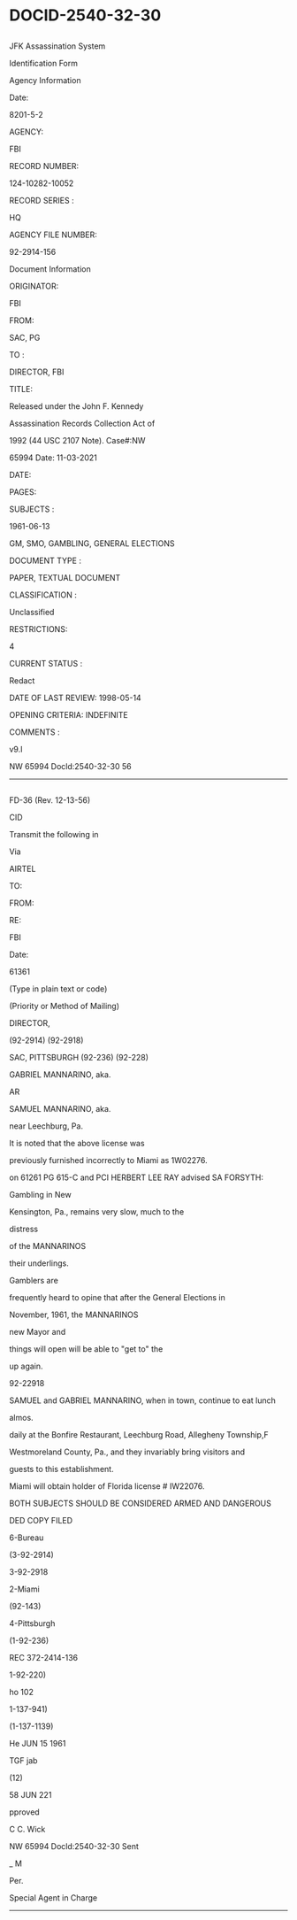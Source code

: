 # DOCID-2540-32-30

##
JFK Assassination System

Identification Form

Agency Information

Date:

8201-5-2

AGENCY:

FBI

RECORD NUMBER:

124-10282-10052

RECORD SERIES :

HQ

AGENCY FILE NUMBER:

92-2914-156

Document Information

ORIGINATOR:

FBI

FROM:

SAC, PG

TO :

DIRECTOR, FBI

TITLE:

Released under the John F. Kennedy

Assassination Records Collection Act of

1992 (44 USC 2107 Note). Case#:NW

65994 Date: 11-03-2021

DATE:

PAGES:

SUBJECTS :

1961-06-13

GM, SMO, GAMBLING, GENERAL ELECTIONS

DOCUMENT TYPE :

PAPER, TEXTUAL DOCUMENT

CLASSIFICATION :

Unclassified

RESTRICTIONS:

4

CURRENT STATUS :

Redact

DATE OF LAST REVIEW: 1998-05-14

OPENING CRITERIA: INDEFINITE

COMMENTS :

v9.I

NW 65994 Docld:2540-32-30
56

---

##
FD-36 (Rev. 12-13-56)

CID

Transmit the following in

Via

AIRTEL

TO:

FROM:

RE:

FBI

Date:

61361

(Type in plain text or code)

(Priority or Method of Mailing)

DIRECTOR,

(92-2914) (92-2918)

SAC, PITTSBURGH (92-236) (92-228)

GABRIEL MANNARINO, aka.

AR

SAMUEL MANNARINO, aka.

near Leechburg, Pa.

It is noted that the above license was

previously furnished incorrectly to Miami as 1W02276.

on 61261 PG 615-C and PCI HERBERT LEE RAY advised SA FORSYTH:

Gambling in New

Kensington, Pa., remains very slow, much to the

distress

of the MANNARINOS

their underlings.

Gamblers are

frequently heard to opine that after the General Elections in

November, 1961, the MANNARINOS

new Mayor and

things will open will be able to "get to" the

up again.

92-22918

SAMUEL and GABRIEL MANNARINO, when in town, continue to eat lunch

almos.

daily at the Bonfire Restaurant, Leechburg Road, Allegheny Township,F

Westmoreland County, Pa., and they invariably bring visitors and

guests to this establishment.

Miami will obtain holder of Florida license # IW22076.

BOTH SUBJECTS SHOULD BE CONSIDERED ARMED AND DANGEROUS

DED COPY FILED

6-Bureau

(3-92-2914)

3-92-2918

2-Miami

(92-143)

4-Pittsburgh

(1-92-236)

REC 372-2414-136

1-92-220)

ho 102

1-137-941)

(1-137-1139)

He JUN 15 1961

TGF jab

(12)

58 JUN 221

pproved

C C. Wick

NW 65994 Docld:2540-32-30
Sent

_ M

Per.

Special Agent in Charge

---

